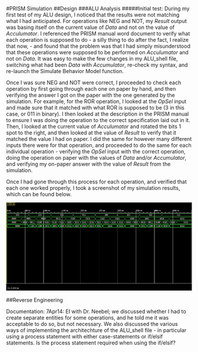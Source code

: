 #PRISM Simulation
##Design
###ALU Analysis
#####Initial test: 
During my first test of my ALU design, I noticed that the results were not matching what I had anticipated. For operations like NEG and NOT, my _Result_ output was basing itself on the current value of _Data_ and not on the value of _Acculumator_. I referenced the PRISM manual word document to verify what each operation is supposed to do - a silly thing to do after the fact, I realize that now, - and found that the problem was that I had simply misunderstood that these operations were supposed to be performed on _Acculumator_ and not on _Data_. It was easy to make the few changes in my ALU_shell file, switching what had been _Data_ with _Accumulator_, re-check my syntax, and re-launch the Simulate Behavior Model function. 


Once I was sure NEG and NOT were correct, I proceeded to check each operation by first going through each one on paper by hand, and then verifying the answer I got on the paper with the one generated by the simulation. For example, for the ROR operation, I looked at the _OpSel_ input and made sure that it matched with what ROR is supposed to be (3 in this case, or 011 in binary). I then looked at the description in the PRISM manual to ensure I was doing the operation to the correct specification laid out in it. Then, I looked at the current value of _Acculumator_ and rotated the bits 1 spot to the right, and then looked at the value of _Result_ to verify that it matched the value I had on paper. I did the same for however many different inputs there were for that operation, and proceeded to do the same for each individual operation - verifying the _OpSel_ input with the correct operation, doing the operation on paper with the values of _Data_ and/or _Accumulator_, and verifying my on-paper answer with the value of _Result_ from the simulation. 


Once I had gone through this process for each operation, and verified that each one worked properly, I took a screenshot of my simulation results, which can be found below. 

![waveform](https://github.com/JasonPluger/PRISM/blob/master/ALU_testbench_waveform.JPG "ALU simulation waveform")






##Reverse Engineering







Documentation: 7Apr14: EI with Dr. Neebel; we discussed whether I had to create separate entities for some operations, and he told me it was acceptable to do so, but not necessary. We also discussed the various ways of implementing the architechture of the ALU_shell file - in particular using a process statement with either case-statements or if/elsif statements. Is the process statement required when using the if/elsif? 
